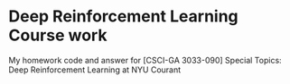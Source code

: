 # Deep Reinforcement Learning Course work
My homework code and answer for [CSCI-GA 3033-090] Special Topics: Deep Reinforcement Learning at NYU Courant
